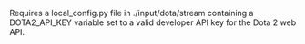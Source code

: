 Requires a local_config.py file in ./input/dota/stream containing a
DOTA2_API_KEY variable set to a valid developer API key for the Dota 2 web API.
